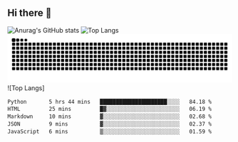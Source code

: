 ## Hi there 👋
![Anurag's GitHub stats](https://github-readme-stats.vercel.app/api?username=CNCoreSteb)
![Top Langs](https://github-readme-stats.vercel.app/api/top-langs/?username=CNCoreSteb)
<picture>
  <source media="(prefers-color-scheme: dark)" srcset="https://raw.githubusercontent.com/CNCoreSteb/CNCoreSteb/output/github-contribution-grid-snake-dark.svg">
  <source media="(prefers-color-scheme: light)" srcset="https://raw.githubusercontent.com/CNCoreSteb/CNCoreSteb/output/github-contribution-grid-snake.svg">
  <img alt="github contribution grid snake animation" src="https://raw.githubusercontent.com/CNCoreSteb/CNCoreSteb/output/github-contribution-grid-snake.svg">
</picture>
![Top Langs]
<!--START_SECTION:waka-->

```txt
Python       5 hrs 44 mins   █████████████████████░░░░   84.18 %
HTML         25 mins         █▓░░░░░░░░░░░░░░░░░░░░░░░   06.19 %
Markdown     10 mins         ▓░░░░░░░░░░░░░░░░░░░░░░░░   02.68 %
JSON         9 mins          ▓░░░░░░░░░░░░░░░░░░░░░░░░   02.37 %
JavaScript   6 mins          ▒░░░░░░░░░░░░░░░░░░░░░░░░   01.59 %
```

<!--END_SECTION:waka-->


<!--
**CNCoreSteb/CNCoreSteb** is a ✨ _special_ ✨ repository because its `README.md` (this file) appears on your GitHub profile.

Here are some ideas to get you started:

- 🔭 I’m currently working on ...
- 🌱 I’m currently learning ...
- 👯 I’m looking to collaborate on ...
- 🤔 I’m looking for help with ...
- 💬 Ask me about ...
- 📫 How to reach me: ...
- 😄 Pronouns: ...
- ⚡ Fun fact: ...
-->
